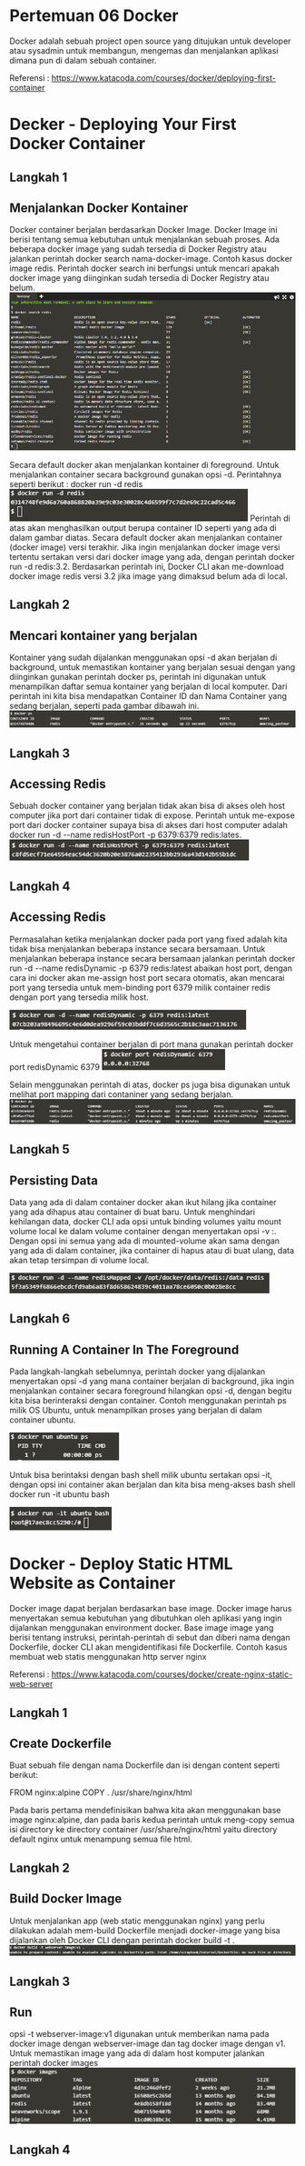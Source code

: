 # Pertemuan 06 Docker

Docker adalah sebuah project open source yang ditujukan untuk developer atau sysadmin untuk membangun, mengemas dan menjalankan aplikasi dimana pun di dalam sebuah container.

Referensi : https://www.katacoda.com/courses/docker/deploying-first-container


# Decker - Deploying Your First Docker Container

## Langkah 1
## Menjalankan Docker Kontainer
Docker container berjalan berdasarkan Docker Image. Docker Image ini berisi tentang semua kebutuhan untuk menjalankan sebuah proses. Ada beberapa docker image yang sudah tersedia di Docker Registry atau jalankan perintah docker search nama-docker-image. Contoh kasus docker image redis. Perintah docker search <name> ini berfungsi untuk mencari apakah docker image yang diinginkan sudah tersedia di Docker Registry atau belum.
![00](gambar/1.PNG)

Secara default docker akan menjalankan kontainer di foreground. Untuk menjalankan container secara background gunakan opsi -d. Perintahnya seperti berikut : docker run -d redis
![01](gambar/2.PNG)
Perintah di atas akan menghasilkan output berupa container ID seperti yang ada di dalam gambar diatas. Secara default docker akan menjalankan container (docker image) versi terakhir. Jika ingin menjalankan docker image versi tertentu sertakan versi dari docker image yang ada, dengan perintah docker run -d redis:3.2. Berdasarkan perintah ini, Docker CLI akan me-download docker image redis versi 3.2 jika image yang dimaksud belum ada di local.

## Langkah 2
## Mencari kontainer yang berjalan
Kontainer yang sudah dijalankan menggunakan opsi -d akan berjalan di background, untuk memastikan kontainer yang berjalan sesuai dengan yang diinginkan gunakan perintah docker ps, perintah ini digunakan untuk menampilkan daftar semua kontainer yang berjalan di local komputer. Dari perintah ini kita bisa mendapatkan Container ID dan Nama Container yang sedang berjalan, seperti pada gambar dibawah ini.
![02](gambar/3.PNG)

## Langkah 3
## Accessing Redis
Sebuah docker container yang berjalan tidak akan bisa di akses oleh host computer jika port dari container tidak di expose. Perintah untuk me-expose port dari docker container supaya bisa di akses dari host computer adalah docker run -d --name redisHostPort -p 6379:6379 redis:lates.
![03](gambar/4.PNG)

## Langkah 4
## Accessing Redis
Permasalahan ketika menjalankan docker pada port yang fixed adalah kita tidak bisa menjalankan beberapa instance secara bersamaan. Untuk menjalankan beberapa instance secara bersamaan jalankan perintah docker run -d --name redisDynamic -p 6379 redis:latest abaikan host port, dengan cara ini docker akan me-assign host port secara otomatis, akan mencarai port yang tersedia untuk mem-binding port 6379 milik container redis dengan port yang tersedia milik host.

![04](gambar/5.PNG)

Untuk mengetahui container berjalan di port mana gunakan perintah docker port redisDynamic 6379
![05](gambar/6.PNG)

Selain menggunakan perintah di atas, docker ps juga bisa digunakan untuk melihat port mapping dari contaniner yang sedang berjalan.
![06](gambar/7.PNG)

## Langkah 5
## Persisting Data
Data yang ada di dalam container docker akan ikut hilang jika container yang ada dihapus atau container di buat baru. Untuk menghindari kehilangan data, docker CLI ada opsi untuk binding volumes yaitu mount volume local ke dalam volume container dengan menyertakan opsi -v <host-dir>:<container-dir>. Dengan opsi ini semua yang ada di mounted-volume akan sama dengan yang ada di dalam container, jika container di hapus atau di buat ulang, data akan tetap tersimpan di volume local.

![07](gambar/8.PNG)

## Langkah 6
## Running A Container In The Foreground
Pada langkah-langkah sebelumnya, perintah docker yang dijalankan menyertakan opsi -d yang mana container berjalan di background, jika ingin menjalankan container secara foreground hilangkan opsi -d, dengan begitu kita bisa berinteraksi dengan container. Contoh menggunakan perintah ps milik OS Ubuntu, untuk menampilkan proses yang berjalan di dalam container ubuntu.

![08](gambar/9.PNG)

Untuk bisa berintaksi dengan bash shell milik ubuntu sertakan opsi -it, dengan opsi ini container akan berjalan dan kita bisa meng-akses bash shell docker run -it ubuntu bash

![09](gambar/10.PNG)




# Docker - Deploy Static HTML Website as Container

Docker image dapat berjalan berdasarkan base image. Docker image harus menyertakan semua kebutuhan yang dibutuhkan oleh aplikasi yang ingin dijalankan menggunakan environment docker. Base image image yang berisi tentang instruksi, perintah-perintah di sebut dan diberi nama dengan Dockerfile, docker CLI akan mengidentifikasi file Dockerfile. Contoh kasus membuat web statis menggunakan http server nginx

Referensi : https://www.katacoda.com/courses/docker/create-nginx-static-web-server


## Langkah 1 
## Create Dockerfile
Buat sebuah file dengan nama Dockerfile dan isi dengan content seperti berikut:

FROM nginx:alpine
COPY . /usr/share/nginx/html

Pada baris pertama mendefinisikan bahwa kita akan menggunakan base image nginx:alpine, dan pada baris kedua perintah untuk meng-copy semua isi directory ke directory container /usr/share/nginx/html yaitu directory default nginx untuk menampung semua file html.

## Langkah 2
## Build Docker Image
Untuk menjalankan app (web static menggunakan nginx) yang perlu dilakukan adalah mem-build Dockerfile menjadi docker-image yang bisa dijalankan oleh Docker CLI dengan perintah docker build -t <repository-name> .
![10](gambar/11.PNG)

## Langkah 3
## Run
opsi -t webserver-image:v1 digunakan untuk memberikan nama pada docker image dengan webserver-image dan tag docker image dengan v1. Untuk memastikan image yang ada di dalam host komputer jalankan perintah docker images
![11](gambar/12.PNG)

## Langkah 4
## 



